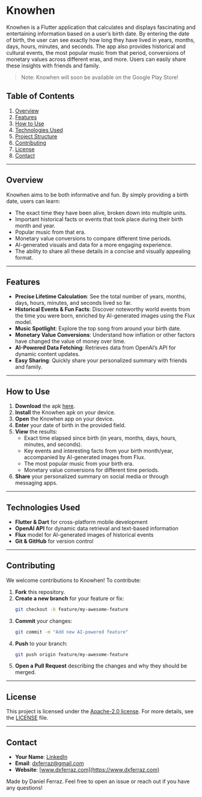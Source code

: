 # Knowhen

Knowhen is a Flutter application that calculates and displays fascinating and entertaining information based on a user’s birth date. By entering the date of birth, the user can see exactly how long they have lived in years, months, days, hours, minutes, and seconds. The app also provides historical and cultural events, the most popular music from that period, conversions of monetary values across different eras, and more. Users can easily share these insights with friends and family.

> Note: Knowhen will soon be available on the Google Play Store!

## Table of Contents

1. [Overview](#overview)
2. [Features](#features)
3. [How to Use](#how-to-use)
4. [Technologies Used](#technologies-used)
5. [Project Structure](#project-structure)
6. [Contributing](#contributing)
7. [License](#license)
8. [Contact](#contact)

---

## Overview

Knowhen aims to be both informative and fun. By simply providing a birth date, users can learn:

- The exact time they have been alive, broken down into multiple units.
- Important historical facts or events that took place during their birth month and year.
- Popular music from that era.
- Monetary value conversions to compare different time periods.
- AI-generated visuals and data for a more engaging experience.
- The ability to share all these details in a concise and visually appealing format.

---

## Features

- **Precise Lifetime Calculation**: See the total number of years, months, days, hours, minutes, and seconds lived so far.
- **Historical Events & Fun Facts**: Discover noteworthy world events from the time you were born, enriched by AI-generated images using the Flux model.
- **Music Spotlight**: Explore the top song from around your birth date.
- **Monetary Value Conversions**: Understand how inflation or other factors have changed the value of money over time.
- **AI-Powered Data Fetching**: Retrieves data from OpenAI’s API for dynamic content updates.
- **Easy Sharing**: Quickly share your personalized summary with friends and family.

---

## How to Use

1. **Download** the apk [here](https://github.com/dxferraz/knowhen/releases).
2. **Install** the Knowhen apk on your device.
3. **Open** the Knowhen app on your device.
4. **Enter** your date of birth in the provided field.
5. **View** the results:
   - Exact time elapsed since birth (in years, months, days, hours, minutes, and seconds).
   - Key events and interesting facts from your birth month/year, accompanied by AI-generated images from Flux.
   - The most popular music from your birth era.
   - Monetary value conversions for different time periods.
6. **Share** your personalized summary on social media or through messaging apps.

---

## Technologies Used

- **Flutter & Dart** for cross-platform mobile development
- **OpenAI API** for dynamic data retrieval and text-based information
- **Flux** model for AI-generated images of historical events
- **Git & GitHub** for version control

---

## Contributing

We welcome contributions to Knowhen! To contribute:

1. **Fork** this repository.
2. **Create a new branch** for your feature or fix:
   ```bash
   git checkout -b feature/my-awesome-feature
   ```
3. **Commit** your changes:
   ```bash
   git commit -m "Add new AI-powered feature"
   ```
4. **Push** to your branch:
   ```bash
   git push origin feature/my-awesome-feature
   ```
5. **Open a Pull Request** describing the changes and why they should be merged.

---

## License

This project is licensed under the [Apache-2.0 license](http://www.apache.org/licenses/).
For more details, see the [LICENSE](LICENSE) file.

---

## Contact

- **Your Name**: [LinkedIn](https://www.linkedin.com/in/dxferraz/)
- **Email**: dxferraz@gmail.com
- **Website**: [www.dxferraz.com](https://www.dxferraz.com)

Made by Daniel Ferraz. Feel free to open an issue or reach out if you have any questions!
